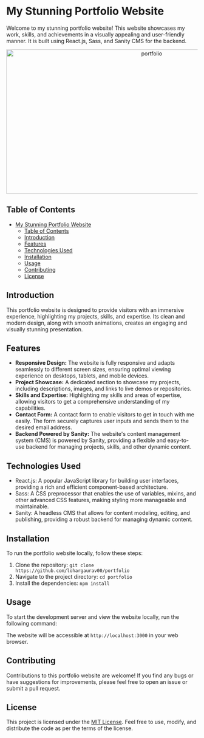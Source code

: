# My Stunning Portfolio Website

Welcome to my stunning portfolio website! This website showcases my work, skills, and achievements in a visually appealing and user-friendly manner. It is built using React.js, Sass, and Sanity CMS for the backend.

<p align="center">
  <img src="../public/assets/portfolio.png" alt="portfolio" height="380px" width="750px"/>
</p>

## Table of Contents

- [My Stunning Portfolio Website](#my-stunning-portfolio-website)
  - [Table of Contents](#table-of-contents)
  - [Introduction](#introduction)
  - [Features](#features)
  - [Technologies Used](#technologies-used)
  - [Installation](#installation)
  - [Usage](#usage)
  - [Contributing](#contributing)
  - [License](#license)

## Introduction

This portfolio website is designed to provide visitors with an immersive experience, highlighting my projects, skills, and expertise. Its clean and modern design, along with smooth animations, creates an engaging and visually stunning presentation.

## Features

- **Responsive Design:** The website is fully responsive and adapts seamlessly to different screen sizes, ensuring optimal viewing experience on desktops, tablets, and mobile devices.
- **Project Showcase:** A dedicated section to showcase my projects, including descriptions, images, and links to live demos or repositories.
- **Skills and Expertise:** Highlighting my skills and areas of expertise, allowing visitors to get a comprehensive understanding of my capabilities.
- **Contact Form:** A contact form to enable visitors to get in touch with me easily. The form securely captures user inputs and sends them to the desired email address.
- **Backend Powered by Sanity:** The website's content management system (CMS) is powered by Sanity, providing a flexible and easy-to-use backend for managing projects, skills, and other dynamic content.

## Technologies Used

- React.js: A popular JavaScript library for building user interfaces, providing a rich and efficient component-based architecture.
- Sass: A CSS preprocessor that enables the use of variables, mixins, and other advanced CSS features, making styling more manageable and maintainable.
- Sanity: A headless CMS that allows for content modeling, editing, and publishing, providing a robust backend for managing dynamic content.

## Installation

To run the portfolio website locally, follow these steps:

1. Clone the repository: `git clone https://github.com/lohargaurav00/portfolio`
2. Navigate to the project directory: `cd portfolio`
3. Install the dependencies: `npm install`

## Usage

To start the development server and view the website locally, run the following command:

The website will be accessible at `http://localhost:3000` in your web browser.

## Contributing

Contributions to this portfolio website are welcome! If you find any bugs or have suggestions for improvements, please feel free to open an issue or submit a pull request.

## License

This project is licensed under the [MIT License](LICENSE). Feel free to use, modify, and distribute the code as per the terms of the license.
